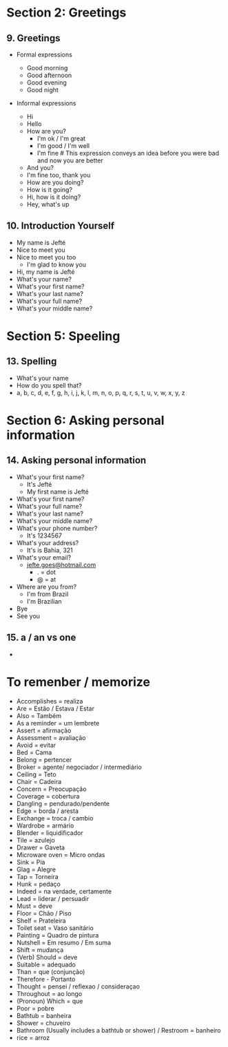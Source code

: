 # Section 2: Greetings
## 9. Greetings
- Formal expressions
  - Good morning
  - Good afternoon
  - Good evening
  - Good night

- Informal expressions
  - Hi
  - Hello
  - How are you?
    - I'm ok / I'm great
    - I'm good / I'm well
    - I'm fine # This expression conveys an idea before you were bad and now you are better
  - And you?
  - I'm fine too, thank you
  - How are you doing?
  - How is it going?
  - Hi, how is it doing?
  - Hey, what's up

## 10. Introduction Yourself
- My name is Jefté
- Nice to meet you
- Nice to meet you too
  - I'm glad to know you
- Hi, my name is Jefté
- What's your name?
- What's your first name?
- What's your last name?
- What's your full name?
- What's your middle name?

# Section 5: Speeling
## 13. Spelling
- What's your name
- How do you spell that?
- a, b, c, d, e, f, g, h, i, j, k, l, m, n, o, p, q, r, s, t, u, v, w, x, y, z

# Section 6: Asking personal information
## 14. Asking personal information
- What's your first name?
  - It's Jefté
  - My first name is Jefté
- What's your first name?
- What's your full name?
- What's your last name?
- What's your middle name?
- What's your phone number?
  - It's 1234567
- What's your address?
  - It's is Bahia, 321
- What's your email?
  - jefte.goes@hotmail.com
    - . = dot
    - @ = at
- Where are you from?
  - I'm from Brazil
  - I'm Brazilian
- Bye
- See you

## 15. a / an vs one
- 

# To remenber / memorize

- Accomplishes = realiza
- Are = Estão / Estava / Estar
- Also = Também
- As a reminder = um lembrete
- Assert = afirmação
- Assessment = avaliação
- Avoid = evitar
- Bed = Cama
- Belong = pertencer
- Broker = agente/ negociador / intermediário
- Ceiling = Teto
- Chair = Cadeira
- Concern = Preocupação
- Coverage = cobertura
- Dangling = pendurado/pendente
- Edge = borda / aresta
- Exchange = troca / cambio
- Wardrobe = armário
- Blender = liquidificador
- Tile = azulejo
- Drawer = Gaveta
- Microware oven = Micro ondas
- Sink = Pia
- Glag = Alegre
- Tap = Torneira
- Hunk = pedaço
- Indeed = na verdade, certamente
- Lead = liderar / persuadir
- Must =  deve
- Floor = Chão / Piso
- Shelf = Prateleira
- Toilet seat = Vaso sanitário
- Painting = Quadro de pintura
- Nutshell = Em resumo / Em suma
- Shift = mudança
- (Verb) Should = deve
- Suitable = adequado
- Than = que (conjunção)
- Therefore - Portanto
- Thought = pensei / reflexao / consideraçao
- Throughout = ao longo
- (Pronoun) Which = que
- Poor = pobre
- Bathtub = banheira
- Shower = chuveiro
- Bathroom (Usually includes a bathtub or shower) / Restroom = banheiro
- rice = arroz